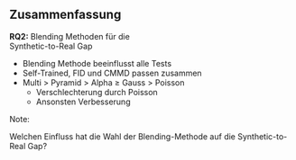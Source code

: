 ## Zusammenfassung

**RQ2:** Blending Methoden für die<br>Synthetic-to-Real Gap

- Blending Methode beeinflusst alle Tests
- Self-Trained, FID und CMMD passen zusammen
- Multi > Pyramid > Alpha ≥ Gauss > Poisson
  - Verschlechterung durch Poisson
  - Ansonsten Verbesserung

Note:

Welchen Einfluss hat die Wahl der Blending-Methode auf die
Synthetic-to-Real Gap?
